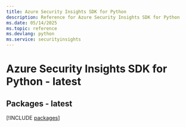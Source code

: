 ```yaml
---
title: Azure Security Insights SDK for Python
description: Reference for Azure Security Insights SDK for Python
ms.date: 05/14/2025
ms.topic: reference
ms.devlang: python
ms.service: securityinsights
---
```

# Azure Security Insights SDK for Python - latest
## Packages - latest
[!INCLUDE [packages](security-insights-index.md)]